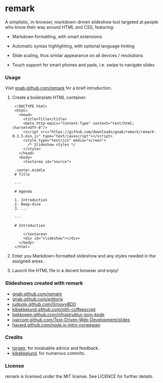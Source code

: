 # remark

A simplistic, in-browser, markdown-driven slideshow tool targeted at people who know their way around HTML and CSS, featuring:

- Markdown formatting, with smart extensions

- Automatic syntax highlighting, with optional language hinting

- Slide scaling, thus similar appearance on all devices / resolutions

- Touch support for smart phones and pads, i.e. swipe to navigate slides

### Usage

Visit [gnab.github.com/remark](http://gnab.github.com/remark) for a brief introduction.

1. Create a boilerplate HTML container:

        <!DOCTYPE html>
        <html>
          <head>
            <title>Title</title>
            <meta http-equiv="Content-Type" content="text/html; charset=UTF-8"/>
            <script src="https://github.com/downloads/gnab/remark/remark-0.3.5.min.js" type="text/javascript"></script>
            <style type="text/css" media="screen">
              /* Slideshow styles */
            </style>
          </head>
          <body>
            <textarea id="source">

        .center.middle
        # Title

        ---

        # Agenda

        1. Introduction
        2. Deep-dive
        3. ...

        ---

        # Introduction

            </textarea>
            <div id="slideshow"></div>
          </body>
        </html>

2. Enter you Markdown-formatted slideshow and any styles needed in the assigned areas.

3. Launch the HTML file in a decent browser and enjoy!

### Slideshows created with remark

- [gnab.github.com/remark](http://gnab.github.com/remark)
- [gnab.github.com/editorjs](http://gnab.github.com/editorjs)
- [judoole.github.com/GroovyBDD](http://judoole.github.com/GroovyBDD)
- [kjbekkelund.github.com/nith-coffeescript](http://kjbekkelund.github.com/nith-coffeescript)
- [bekkopen.github.com/infrastruktur-som-kode](http://bekkopen.github.com/infrastruktur-som-kode)
- [ivarconr.github.com/Test-Driven-Web-Development/slides](http://ivarconr.github.com/Test-Driven-Web-Development/slides)
- [havard.github.com/node.js-intro-norwegian](http://havard.github.com/node.js-intro-norwegian)

### Credits

- [torgeir](http://github.com/torgeir), for invaluable advice and feedback.
- [kjbekkelund](https://github.com/kjbekkelund), for numerous commits.

### License

remark is licensed under the MIT license. See LICENCE for further
details.
